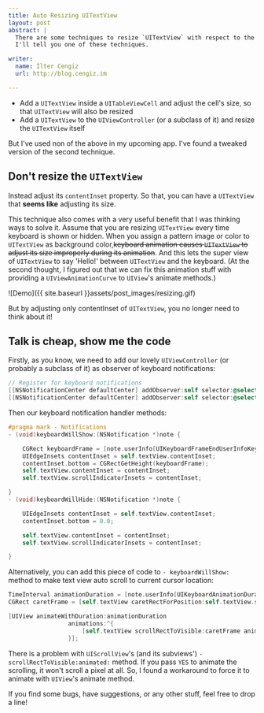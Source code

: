 ```yaml
---
title: Auto Resizing UITextView
layout: post
abstract: |
  There are some techniques to resize `UITextView` with respect to the keyboard. 
  I'll tell you one of these techniques.

writer:
  name: İlter Cengiz
  url: http://blog.cengiz.im

---
```


- Add a `UITextView` inside a `UITableViewCell` and adjust the cell's size, so that `UITextView` will also be resized
- Add a `UITextView` to the `UIViewController` (or a subclass of it) and resize the `UITextView` itself

But I've used non of the above in my upcoming app. I've found a tweaked version of the second technique.

<!-- more -->

## Don't resize the `UITextView`

Instead adjust its `contentInset` property. So that, you can have a `UITextView` that **seems like** adjusting its size.

This technique also comes with a very useful benefit that I was thinking ways to
solve it. Assume that you are resizing `UITextView` every time keyboard is shown 
or hidden. When you assign a pattern image or color to `UITextView` as background 
color,<del>keyboard animation causes `UITextView` to adjust its size improperly during 
its animation</del>. And this lets the super view of `UITextView` to say 'Hello!' between
`UITextView` and the keyboard. (At the second thought, I figured out that we can 
fix this animation stuff with providing a `UIViewAnimationCurve` to `UIView`'s
animate methods.)

![Demo]({{ site.baseurl }}assets/post_images/resizing.gif)

But by adjusting only contentInset of `UITextView`, you no longer need to think about it!

## Talk is cheap, show me the code

Firstly, as you know, we need to add our lovely `UIViewController` (or probably a 
subclass of it) as observer of keyboard notifications:

```objective-c
// Register for keyboard notifications
[[NSNotificationCenter defaultCenter] addObserver:self selector:@selector(keyboardWillShow:) name:UIKeyboardWillShowNotification object:nil];
[[NSNotificationCenter defaultCenter] addObserver:self selector:@selector(keyboardWillHide:) name:UIKeyboardWillHideNotification object:nil];
```

Then our keyboard notification handler methods:

```objective-c
#pragma mark - Notifications
- (void)keyboardWillShow:(NSNotification *)note {

    CGRect keyboardFrame = [note.userInfo[UIKeyboardFrameEndUserInfoKey] CGRectValue];
    UIEdgeInsets contentInset = self.textView.contentInset;
    contentInset.bottom = CGRectGetHeight(keyboardFrame);
    self.textView.contentInset = contentInset;
    self.textView.scrollIndicatorInsets = contentInset;

}
- (void)keyboardWillHide:(NSNotification *)note {

    UIEdgeInsets contentInset = self.textView.contentInset;
    contentInset.bottom = 0.0;

    self.textView.contentInset = contentInset;
    self.textView.scrollIndicatorInsets = contentInset;

}
```

Alternatively, you can add this piece of code to `- keyboardWillShow:` method to 
make text view auto scroll to current cursor location:

```objective-c
TimeInterval animationDuration = [note.userInfo[UIKeyboardAnimationDurationUserInfoKey] doubleValue];
CGRect caretFrame = [self.textView caretRectForPosition:self.textView.selectedTextRange.start];

[UIView animateWithDuration:animationDuration
                 animations:^{
                     [self.textView scrollRectToVisible:caretFrame animated:NO];
                 }];
```

There is a problem with `UIScrollView`'s (and its subviews') `- scrollRectToVisible:animated:` method.
If you pass `YES` to animate the scrolling, it won't scroll a pixel at all.
So, I found a workaround to force it to animate with `UIView`'s animate method.

If you find some bugs, have suggestions, or any other stuff, feel free to drop a line!

